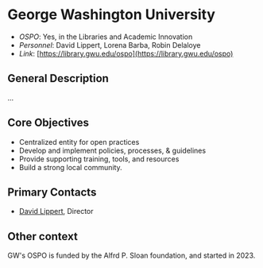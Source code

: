 # George Washington University

- *OSPO*: Yes, in the Libraries and Academic Innovation
- *Personnel*: David Lippert, Lorena Barba, Robin Delaloye
- *Link*: [https://library.gwu.edu/ospo](https://library.gwu.edu/ospo)

## General Description

...

## Core Objectives

- Centralized entity for open practices
- Develop and implement policies, processes, & guidelines
- Provide supporting training, tools, and resources
- Build a strong local community.

## Primary Contacts

- [David Lippert](mailto:davidlippert@gwu.edu), Director

## Other context

GW's OSPO is funded by the Alfrd P. Sloan foundation, and started in 2023.
